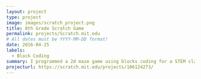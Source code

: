 ```yaml
---
layout: project
type: project
image: images/scratch_project.png
title: 8th Grade Scratch Game
permalink: projects/Scratch.mit.edu
# All dates must be YYYY-MM-DD format!
date: 2016-04-25
labels:
  - Block Coding
summary: I programmed a 2d maze game using blocks coding for a STEM class, which was also entered for the in-class tournament placing 3rd in a class of 30.
projecturl: https://scratch.mit.edu/projects/106124273/
---
```

